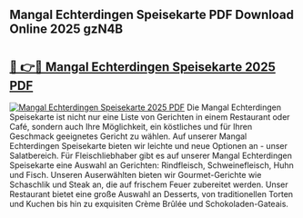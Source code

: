 ## Mangal Echterdingen Speisekarte PDF Download Online 2025 gzN4B

# <h2><a href="http://gcatzvh.nevu.top/?p=Mangal+Echterdingen+Speisekarte">🔗 👉🔴 Mangal Echterdingen Speisekarte 2025 PDF</a></h2>

[![Mangal Echterdingen Speisekarte 2025 PDF](https://i.imgur.com/dBaPXMq.png)](http://gcatzvh.nevu.top/?p=Mangal+Echterdingen+Speisekarte)
Die Mangal Echterdingen Speisekarte ist nicht nur eine Liste von Gerichten in einem Restaurant oder Café, sondern auch Ihre Möglichkeit, ein köstliches und für Ihren Geschmack geeignetes Gericht zu wählen. Auf unserer Mangal Echterdingen Speisekarte bieten wir leichte und neue Optionen an - unser Salatbereich. Für Fleischliebhaber gibt es auf unserer Mangal Echterdingen Speisekarte eine Auswahl an Gerichten: Rindfleisch, Schweinefleisch, Huhn und Fisch. Unseren Auserwählten bieten wir Gourmet-Gerichte wie Schaschlik und Steak an, die auf frischem Feuer zubereitet werden. Unser Restaurant bietet eine große Auswahl an Desserts, von traditionellen Torten und Kuchen bis hin zu exquisiten Crème Brûlée und Schokoladen-Gateais.
